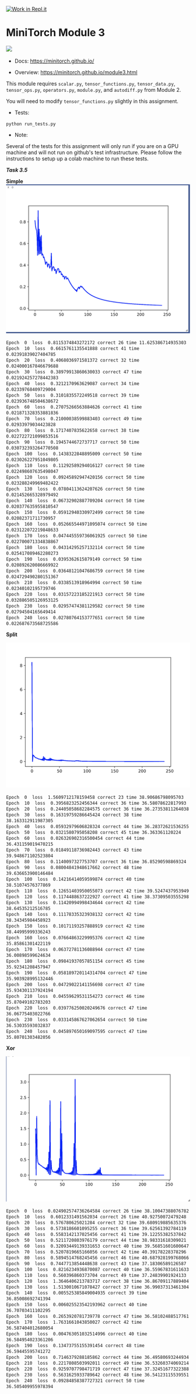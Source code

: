 [![Work in Repl.it](https://classroom.github.com/assets/work-in-replit-14baed9a392b3a25080506f3b7b6d57f295ec2978f6f33ec97e36a161684cbe9.svg)](https://classroom.github.com/online_ide?assignment_repo_id=3476044&assignment_repo_type=AssignmentRepo)
# MiniTorch Module 3

<img src="https://minitorch.github.io/_images/match.png" width="100px">

* Docs: https://minitorch.github.io/

* Overview: https://minitorch.github.io/module3.html

This module requires `scalar.py`, `tensor_functions.py`, `tensor_data.py`, `tensor_ops.py`, `operators.py`, `module.py`, and `autodiff.py` from Module 2.

You will need to modify `tensor_functions.py` slightly in this assignment.

* Tests:

```
python run_tests.py
```

* Note:

Several of the tests for this assignment will only run if you are on a GPU machine and will not
run on github's test infrastructure. Please follow the instructions to setup up a colab machine
to run these tests.

***Task 3.5***

**Simple**
<img src="simple.png" >

```
Epoch  0  loss  0.8115374843272172 correct 26 time 11.625386714935303
Epoch  10  loss  0.6615761135541888 correct 41 time 0.02391839027404785
Epoch  20  loss  0.4068036971581372 correct 32 time 0.024000167846679688
Epoch  30  loss  0.38979913860630033 correct 47 time 0.021924257278442383
Epoch  40  loss  0.3212170963629087 correct 34 time 0.02339768409729004
Epoch  50  loss  0.3101835572249518 correct 39 time 0.023936748504638672
Epoch  60  loss  0.27075266563884626 correct 41 time 0.021871328353881836
Epoch  70  loss  0.21000038599883403 correct 49 time 0.02933979034423828
Epoch  80  loss  0.1717407835622658 correct 38 time 0.022722721099853516
Epoch  90  loss  0.1945744672737717 correct 50 time 0.030732393264770508
Epoch  100  loss  0.1438322848895009 correct 50 time 0.023026227951049805
Epoch  110  loss  0.11292589294016127 correct 50 time 0.022498607635498047
Epoch  120  loss  0.09245892947420156 correct 50 time 0.023288249969482422
Epoch  130  loss  0.07804113624207626 correct 50 time 0.021452665328979492
Epoch  140  loss  0.06732902887709204 correct 50 time 0.020377635955810547
Epoch  150  loss  0.05912940330972499 correct 50 time 0.02082371711730957
Epoch  160  loss  0.052665544971095074 correct 50 time 0.023122072219848633
Epoch  170  loss  0.047445559736061925 correct 50 time 0.022700071334838867
Epoch  180  loss  0.04314295257132114 correct 50 time 0.025417089462280273
Epoch  190  loss  0.0395362615879149 correct 50 time 0.020892620086669922
Epoch  200  loss  0.03648121047686759 correct 50 time 0.024729490280151367
Epoch  210  loss  0.0338513918964994 correct 50 time 0.02340102195739746
Epoch  220  loss  0.03157223185221913 correct 50 time 0.032886505126953125
Epoch  230  loss  0.02957474381129582 correct 50 time 0.02794504165649414
Epoch  240  loss  0.02780764153777651 correct 50 time 0.022687673568725586
```

**Split**

<img src="split.png" >

```
Epoch  0  loss  1.5609712178159458 correct 23 time 38.90686798095703
Epoch  10  loss  0.3956823252456344 correct 36 time 36.58078622817993
Epoch  20  loss  0.24405058682284575 correct 36 time 36.27353811264038
Epoch  30  loss  0.16319759286645424 correct 38 time 38.163312911987305
Epoch  40  loss  0.05932979606828324 correct 44 time 36.28372621536255
Epoch  50  loss  0.0321580795058208 correct 45 time 36.363361120224
Epoch  60  loss  0.026326902316500454 correct 44 time 36.431159019470215
Epoch  70  loss  0.01849118736982443 correct 43 time 39.948671102523804
Epoch  80  loss  0.1140097327753707 correct 36 time 36.85290598869324
Epoch  90  loss  0.08004841948617662 correct 48 time 39.636653900146484
Epoch  100  loss  0.14216414059599874 correct 40 time 38.51074576377869
Epoch  110  loss  0.12651403950055073 correct 42 time 39.5247437953949
Epoch  120  loss  0.1174488637222927 correct 41 time 38.37309503555298
Epoch  130  loss  0.11420994998434644 correct 42 time 38.64535212516785
Epoch  140  loss  0.11178335323938132 correct 42 time 38.34345984458923
Epoch  150  loss  0.10171193257888919 correct 42 time 38.44995999336243
Epoch  160  loss  0.07664863229995376 correct 42 time 35.85861301422119
Epoch  170  loss  0.06372781136088944 correct 47 time 36.00898599624634
Epoch  180  loss  0.09841937057851154 correct 45 time 35.92341208457947
Epoch  190  loss  0.058189720114314704 correct 47 time 35.903928995132446
Epoch  200  loss  0.04729022141156698 correct 47 time 35.934301137924194
Epoch  210  loss  0.04559629531154273 correct 46 time 35.87049102783203
Epoch  220  loss  0.039776250020249676 correct 47 time 36.06775403022766
Epoch  230  loss  0.033145867627062654 correct 50 time 36.53035593032837
Epoch  240  loss  0.045897650169097595 correct 47 time 35.80701303482056
```

**Xor**

<img src="xor.png" >

```
Epoch  0  loss  0.024902574736264584 correct 26 time 38.10047388076782
Epoch  10  loss  0.6012331491562034 correct 26 time 40.92750072479248
Epoch  20  loss  0.576780625021284 correct 32 time 39.680919885635376
Epoch  30  loss  0.5738186601095255 correct 36 time 39.62561392784119
Epoch  40  loss  0.5583142137025456 correct 41 time 39.12255382537842
Epoch  50  loss  0.5211720803976179 correct 44 time 38.98331618309021
Epoch  60  loss  0.32093449139331653 correct 40 time 39.56851601600647
Epoch  70  loss  0.5207819665166056 correct 42 time 40.39178228378296
Epoch  80  loss  0.5894514768245456 correct 46 time 40.687928199768066
Epoch  90  loss  0.7447713854448638 correct 43 time 37.18306589126587
Epoch  100  loss  0.8216234936870087 correct 40 time 36.55967831611633
Epoch  110  loss  0.560396860373704 correct 49 time 37.24839901924133
Epoch  120  loss  1.3646406213783717 correct 38 time 36.86709117889404
Epoch  130  loss  1.5130010671078427 correct 37 time 36.99037313461304
Epoch  140  loss  0.005525385849004935 correct 39 time 36.85008692741394
Epoch  150  loss  0.006025523542193962 correct 40 time 36.70703411102295
Epoch  160  loss  0.2653920781739778 correct 47 time 36.58102488517761
Epoch  170  loss  1.7631661043850027 correct 42 time 36.587404012680054
Epoch  180  loss  0.004763051032514996 correct 40 time 36.584954023361206
Epoch  190  loss  0.13473755155391454 correct 48 time 36.59445595741272
Epoch  200  loss  0.7146379288185862 correct 44 time 36.49580693244934
Epoch  210  loss  0.2217808503992011 correct 49 time 36.53260374069214
Epoch  220  loss  0.9259707798471719 correct 47 time 37.32451677322388
Epoch  230  loss  0.5631625933789642 correct 48 time 36.54123115539551
Epoch  240  loss  0.09284858387727321 correct 50 time 36.505409955978394
```
